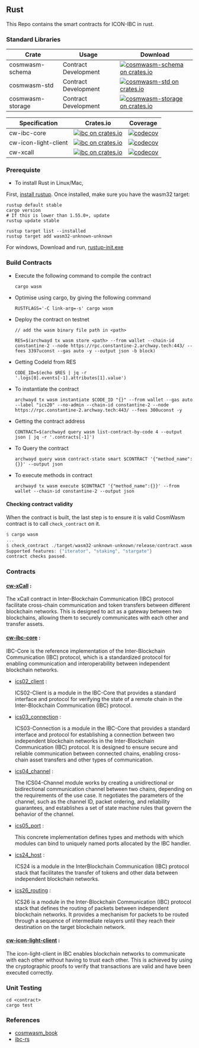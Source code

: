## Rust

This Repo contains the smart contracts for ICON-IBC in rust.

### Standard Libraries

| Crate            | Usage                | Download                                                                                                                            |
| ---------------- | -------------------- | ----------------------------------------------------------------------------------------------------------------------------------- |
| cosmwasm-schema  | Contract Development | [![cosmwasm-schema on crates.io](https://img.shields.io/crates/v/cosmwasm-schema.svg)](https://crates.io/crates/cosmwasm-schema)    |
| cosmwasm-std     | Contract Development | [![cosmwasm-std on crates.io](https://img.shields.io/crates/v/cosmwasm-std.svg)](https://crates.io/crates/cosmwasm-std)             |
| cosmwasm-storage | Contract Development | [![cosmwasm-storage on crates.io](https://img.shields.io/crates/v/cosmwasm-storage.svg)](https://crates.io/crates/cosmwasm-storage) |

| Specification        | Crates.io                                                                                    | Coverage                                                                                                                                                          |
| -------------------- | -------------------------------------------------------------------------------------------- | ----------------------------------------------------------------------------------------------------------------------------------------------------------------- |
| cw-ibc-core          | [![ibc on crates.io](https://img.shields.io/crates/v/ibc.svg)](https://crates.io/crates/ibc) | [![codecov](https://codecov.io/gh/icon-project/IBC-Integration/branch/main/graph/badge.svg?token=8KX6y8aGom)](https://codecov.io/gh/icon-project/IBC-Integration) |
| cw-icon-light-client | [![ibc on crates.io](https://img.shields.io/crates/v/ibc.svg)](https://crates.io/crates/ibc) | [![codecov](https://codecov.io/gh/icon-project/IBC-Integration/branch/main/graph/badge.svg?token=8KX6y8aGom)](https://codecov.io/gh/icon-project/IBC-Integration) |
| cw-xcall             | [![ibc on crates.io](https://img.shields.io/crates/v/ibc.svg)](https://crates.io/crates/ibc) | [![codecov](https://codecov.io/gh/icon-project/IBC-Integration/branch/main/graph/badge.svg?token=8KX6y8aGom)](https://codecov.io/gh/icon-project/IBC-Integration) |

### Prerequiste

- To install Rust in Linux/Mac,

First, [install rustup](https://rustup.rs/). Once installed, make sure you have the wasm32 target:

```shell
rustup default stable
cargo version
# If this is lower than 1.55.0+, update
rustup update stable

rustup target list --installed
rustup target add wasm32-unknown-unknown
```

For windows,
Download and run, [rustup-init.exe](https://static.rust-lang.org/rustup/dist/i686-pc-windows-gnu/rustup-init.exe)

### Build Contracts

- Execute the following command to compile the contract

  ```
  cargo wasm
  ```

- Optimise using cargo, by giving the following command

  ```
  RUSTFLAGS='-C link-arg=-s' cargo wasm
  ```

- Deploy the contract on testnet

  ```
  // add the wasm binary file path in <path>

  RES=$(archwayd tx wasm store <path> --from wallet --chain-id constantine-2 --node https://rpc.constantine-2.archway.tech:443/ --fees 3397uconst --gas auto -y --output json -b block)
  ```

- Getting CodeId from RES

  ```
  CODE_ID=$(echo $RES | jq -r '.logs[0].events[-1].attributes[1].value')
  ```

- To instantiate the contract

  ```
  archwayd tx wasm instantiate $CODE_ID "{}" --from wallet --gas auto --label "ics20" --no-admin --chain-id constantine-2 --node https://rpc.constantine-2.archway.tech:443/ --fees 300uconst -y
  ```

- Getting the contract address

  ```
  CONTRACT=$(archwayd query wasm list-contract-by-code 4 --output json | jq -r '.contracts[-1]')
  ```

- To Query the contract

  ```
  archwayd query wasm contract-state smart $CONTRACT '{"method_name":{}}' --output json
  ```

- To execute methods in contract

  ```
  archwayd tx wasm execute $CONTRACT '{"method_name":{}}' --from wallet --chain-id constantine-2 --output json
  ```

#### Checking contract validity

When the contract is built, the last step is to ensure it is valid CosmWasm contract is to call `check_contract` on it.

```rust
$ cargo wasm
...
$ check_contract ./target/wasm32-unknown-unknown/release/contract.wasm
Supported features: {"iterator", "staking", "stargate"}
contract checks passed.
```

### Contracts

#### [cw-xCall](./cw-xcall/src) :

The xCall contract in Inter-Blockchain Communication (IBC) protocol facilitate cross-chain communication and token transfers between different blockchain networks. This is designed to act as a gateway between two blockchains, allowing them to securely communicates with each other and transfer assets.

#### [cw-ibc-core](./cw-ibc-core/src/) :

IBC-Core is the reference implementation of the Inter-Blockchain Communication (IBC) protocol, which is a standardized protocol for enabling communication and interoperability between independent blockchain networks.

- [ics02_client](./cw-ibc-core/src/ics02_client/) :

  ICS02-Client is a module in the IBC-Core that provides a standard interface and protocol for verifying the state of a remote chain in the Inter-Blockchain Communication (IBC) protocol.

- [ics03_connection](./cw-ibc-core/src/ics03_connection/) :

  ICS03-Connection is a module in the IBC-Core that provides a standard interface and protocol for establishing a connection between two independent blockchain networks in the Inter-Blockchain Communication (IBC) protocol. It is designed to ensure secure and reliable communication between connected chains, enabling cross-chain asset transfers and other types of communication.

- [ics04_channel](./cw-ibc-core/src/ics04_channel/) :

  The ICS04-Channel module works by creating a unidirectional or bidirectional communication channel between two chains, depending on the requirements of the use case. It negotiates the parameters of the channel, such as the channel ID, packet ordering, and reliability guarantees, and establishes a set of state machine rules that govern the behavior of the channel.

- [ics05_port](./cw-ibc-core/src/ics05_port/) :

  This concrete implementation defines types and methods with which modules can bind to uniquely named ports allocated by the IBC handler.

- [ics24_host](./cw-ibc-core/src/ics24_host/) :

  ICS24 is a module in the InterBlockchain Communication (IBC) protocol stack that facilitates the transfer of tokens and other data between independent blockchain networks.

- [ics26_routing](./cw-ibc-core/src/ics26_routing/) :

  ICS26 is a module in the Inter-Blockchain Communication (IBC) protocol stack that defines the routing of packets between independent blockchain networks. It provides a mechanism for packets to be routed through a sequence of intermediate relayers until they reach their destination on the target blockchain network.

#### [cw-icon-light-client](./cw-icon-light-client/src/) :

The icon-light-client in IBC enables blockchain networks to communicate with each other without having to trust each other. This is achieved by using the cryptographic proofs to verify that transactions are valid and have been executed correctly.

### Unit Testing

```
cd <contract>
cargo test
```

### References

- [cosmwasm_book](https://book.cosmwasm.com/)
- [ibc-rs](https://github.com/cosmos/ibc-rs/tree/main/crates/ibc)
